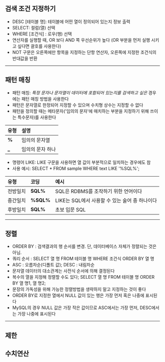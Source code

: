 ## 검색 조건 지정하기
- DESC [테이블 명]: 테이블에 어떤 열이 정의되어 있는지 정보 출력
- SELECT: 컬럼(열) 선택
- WHERE [조건식] : 로우(행) 선택
- 연산자를 실행할 때, OR 보다 AND 쪽 우선순위가 높다 (OR 부분을 먼저 실행 시키고 싶다면 괄호를 사용한다)
- NOT 구문은 오른쪽에만 항목을 지정하는 단항 연산자, 오른쪽에 지정한 조건식의 반대값을 반환
---
## 패턴 매칭
- 패턴 매칭: *특정 문자나 문자열이 데이터에 포함되어 있는지를 검색하고 싶은* 경우에는 패턴 매칭 방법을 사용한다
- 패턴은 문자열로 한정되어 지정할 수 있으며 수치형 상수는 지정할 수 없다
- 패턴을 정의할 때는 메타문자('임의의 문자'에 매치하는 부분을 지정하기 위해 쓰이는 특수문자)를 사용한다

|**유형**|**설명**|
|:--------|:--------|
|**%**| 임의의 문자열 |
|**_**| 임의의 문자 하나 |

- 명령어 LIKE: LIKE 구문을 사용하면 열 값이 부분적으로 일치하는 경우에도 참
- 사용 예시: SELECT * FROM sample WHERE text LIKE '%SQL%';

|  **유형** |  **코딩** |  **예시** |
|:--------|:--------|:--------|
| 전방일치 |**SQL%** | SQL은 RDBMS를 조작하기 위한 언어이다 |
| 중간일치 |**%SQL%**| LIKE는 SQL에서 사용할 수 있는 술어 중 하나이다 |
| 후방일치 |**SQL%**| 초보 입문 SQL |
---
## 정렬
- ORDER BY : 검색결과의 행 순서를 변경. 단, 데이터베이스 자체가 정렬되는 것은 아님.
- 쿼리 순서 : SELECT 열 명 FROM 테이블 명 WHERE 조건식 ORDER BY 열 명
- ASC : 오름차순(디폴트 값); DESC : 내림차순
- 문자열 데이터의 대소관계는 사전식 순서에 의해 결정된다
- 복수의 열을 지정해 정렬할 수도 있다; SELECT 열 명 FROM 테이블 명 ORDER BY 열 명1, 열 명2;
- 문장의 가독성을 위해 가능한 정렬방법을 생략하지 말고 지정하는 것이 좋다
- ORDER BY로 지정한 열에서 NULL 값이 있는 행은 가장 먼저 혹은 나중에 표시된다
- MySQL의 경우 NULL 값은 가장 작은 값이므로 ASC에서는 가장 먼저, DESC에서는 가장 나중에 표시된다
---
## 제한

## 수치연산
